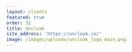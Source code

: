 ```yaml
---
layout: clients
featured: true
order: 32
title: Uncloak
site_address: 'https://uncloak.io/'
image: /images/uploads/uncloak_logo_main.png
---
```


